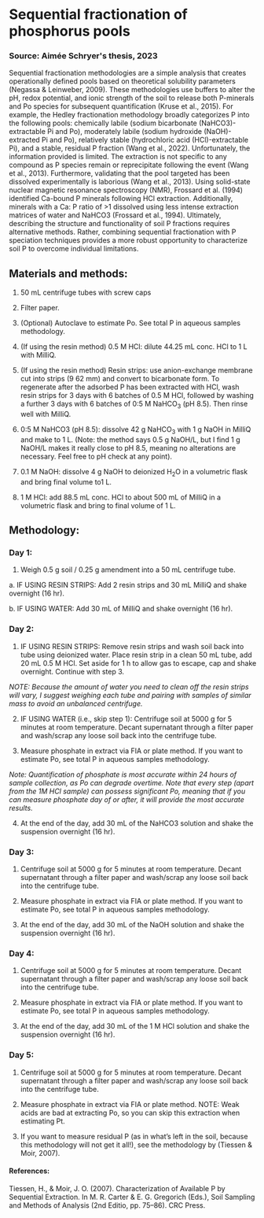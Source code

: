 # Sequential fractionation of phosphorus pools 
### Source: Aimée Schryer's thesis, 2023
Sequential fractionation methodologies are a simple analysis that creates operationally defined pools based on theoretical solubility parameters (Negassa & Leinweber, 2009). 
These methodologies use buffers to alter the pH, redox potential, and ionic strength of the soil to release both P-minerals and Po species for subsequent quantification (Kruse et al., 2015). 
For example, the Hedley fractionation methodology broadly categorizes P into the following pools: chemically labile (sodium bicarbonate (NaHCO3)-extractable Pi and Po), moderately labile (sodium hydroxide (NaOH)-extracted Pi and Po), relatively stable 
(hydrochloric acid (HCl)-extractable Pi), and a stable, residual P fraction (Wang et al., 2022). Unfortunately, the information provided is limited. The extraction is not specific to any compound as P species remain or reprecipitate following the event (Wang et al., 2013).
Furthermore, validating that the pool targeted has been dissolved experimentally is laborious (Wang et al., 2013). Using solid-state nuclear magnetic resonance spectroscopy (NMR), Frossard et al. (1994) identified Ca-bound P minerals following HCl extraction. 
Additionally, minerals with a Ca: P ratio of >1 dissolved using less intense extraction matrices of water and NaHCO3 (Frossard et al., 1994). 
Ultimately, describing the structure and functionality of soil P fractions requires alternative methods. Rather, combining sequential fractionation with P speciation techniques provides a more robust opportunity to characterize soil P to overcome individual limitations. 

## Materials and methods: 
1.	50 mL centrifuge tubes with screw caps

2.	Filter paper.
  
3.	(Optional) Autoclave to estimate Po. See total P in aqueous samples methodology.
  
4.	(If using the resin method) 0.5 M HCl: dilute 44.25 mL conc. HCl to 1 L with MilliQ.
  
5.	(If using the resin method) Resin strips: use anion-exchange membrane cut into strips (9  62 mm) and convert to bicarbonate form. To regenerate after the adsorbed P has been extracted with HCl, wash resin strips for 3 days with 6 batches of 0.5 M HCl, followed by washing a further 3 days with 6 batches of 0:5 M NaHCO<sub>3</sub> (pH 8.5). Then rinse well with MilliQ.
   
6.	0:5 M NaHCO3 (pH 8.5): dissolve 42 g NaHCO<sub>3</sub> with 1 g NaOH in MilliQ and make to 1 L. (Note: the method says 0.5 g NaOH/L, but I find 1 g NaOH/L makes it really close to pH 8.5, meaning no alterations are necessary. Feel free to pH check at any point).  
   
7.	0.1 M NaOH: dissolve 4 g NaOH to deionized H<sub>2</sub>O in a volumetric flask and bring final volume to1 L.
   
8.	1 M HCl: add 88.5 mL conc. HCl to about 500 mL of MilliQ in a volumetric flask and bring to final volume of 1 L.

## Methodology: 
### Day 1:
1.	Weigh 0.5 g soil / 0.25 g amendment into a 50 mL centrifuge tube.
   
a.	IF USING RESIN STRIPS: Add 2 resin strips and 30 mL MilliQ and shake overnight (16 hr).

b.	IF USING WATER: Add 30 mL of MilliQ and shake overnight (16 hr).

### Day 2:
1.	IF USING RESIN STRIPS: Remove resin strips and wash soil back into tube using deionized water. Place resin strip in a clean 50 mL tube, add 20 mL 0.5 M HCl. Set aside for 1 h to allow gas to escape, cap and shake overnight. Continue with step 3. 

_NOTE: Because the amount of water you need to clean off the resin strips will vary, I suggest weighing each tube and pairing with samples of similar mass to avoid an unbalanced centrifuge._

2.	IF USING WATER (i.e., skip step 1): Centrifuge soil at 5000 g for 5 minutes at room temperature. Decant supernatant through a filter paper and wash/scrap any loose soil back into the centrifuge tube. 

3.	Measure phosphate in extract via FIA or plate method. If you want to estimate Po, see total P in aqueous samples methodology.

_Note: Quantification of phosphate is most accurate within 24 hours of sample collection, as Po can degrade overtime. Note that every step (apart from the 1M HCl sample) can possess significant Po, meaning that if you can measure phosphate day of or after, it will provide the most accurate results._ 

4.	At the end of the day, add 30 mL of the NaHCO3 solution and shake the suspension overnight (16 hr). 

### Day 3:

1.	Centrifuge soil at 5000 g for 5 minutes at room temperature. Decant supernatant through a filter paper and wash/scrap any loose soil back into the centrifuge tube.

2.	Measure phosphate in extract via FIA or plate method. If you want to estimate Po, see total P in aqueous samples methodology.

3.	At the end of the day, add 30 mL of the NaOH solution and shake the suspension overnight (16 hr). 

### Day 4:

1.	Centrifuge soil at 5000 g for 5 minutes at room temperature. Decant supernatant through a filter paper and wash/scrap any loose soil back into the centrifuge tube.

2.	Measure phosphate in extract via FIA or plate method. If you want to estimate Po, see total P in aqueous samples methodology.

3.	At the end of the day, add 30 mL of the 1 M HCl solution and shake the suspension overnight (16 hr). 

### Day 5:

1.	Centrifuge soil at 5000 g for 5 minutes at room temperature. Decant supernatant through a filter paper and wash/scrap any loose soil back into the centrifuge tube.

2.	Measure phosphate in extract via FIA or plate method. NOTE: Weak acids are bad at extracting Po, so you can skip this extraction when estimating Pt.

3.	If you want to measure residual P (as in what’s left in the soil, because this methodology will not get it all!)¸ see the methodology by (Tiessen & Moir, 2007).

#### References:

Tiessen, H., & Moir, J. O. (2007). Characterization of Available P by Sequential Extraction. In M. R. Carter & E. G. Gregorich (Eds.), Soil Sampling and Methods of Analysis (2nd Editio, pp. 75–86). CRC Press.
 
